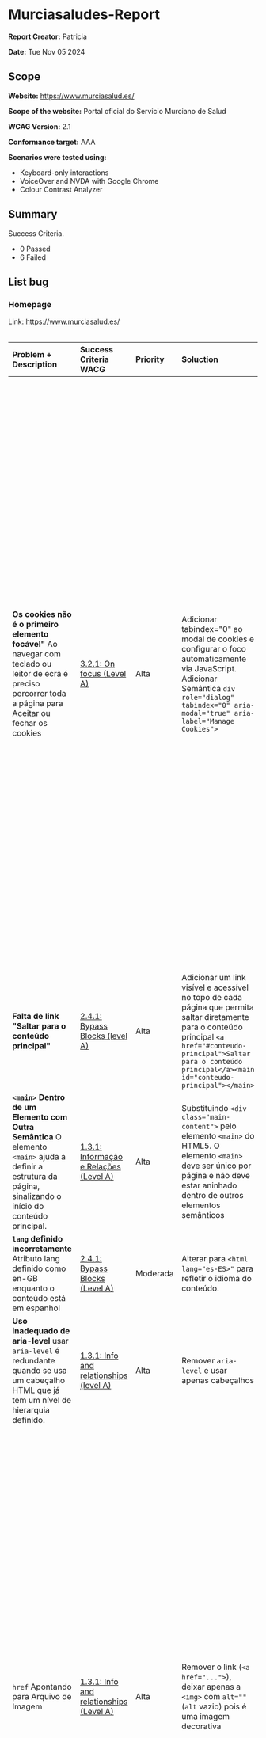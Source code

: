 # Murciasaludes-Report

**Report Creator:** Patricia

**Date:** Tue Nov 05 2024

## Scope

**Website:** https://www.murciasalud.es/

**Scope of the website:** Portal oficial do Servicio Murciano de Salud

**WCAG Version:** 2.1

**Conformance target:** AAA

**Scenarios were tested using:**
- Keyboard-only interactions
- VoiceOver and NVDA with Google Chrome
- Colour Contrast Analyzer

## Summary

Success Criteria.
- 0 Passed
- 6 Failed

## List bug  

### Homepage
Link: https://www.murciasalud.es/
<br>
<br>

| Problem + Description | Success Criteria WACG | Priority | Soluction | Observation |
| :---         | :---           | :---          | :---         | :---         | 
| **Os cookies não é o primeiro elemento focável"** Ao navegar com teclado ou leitor de ecrã é preciso percorrer toda a página para Aceitar ou fechar os cookies | [3.2.1: On focus (Level A)](https://www.w3.org/WAI/WCAG21/Understanding/bypass-blocks) | Alta | Adicionar tabindex="0" ao modal de cookies e configurar o foco automaticamente via JavaScript. Adicionar Semântica `div role="dialog" tabindex="0" aria-modal="true" aria-label="Manage Cookies">`| <img width="1196" alt="Modal de cookies" src="https://github.com/user-attachments/assets/5bb6ac13-c890-4459-8dba-c06998cd4611"> |
| **Falta de link "Saltar para o conteúdo principal"**  | [2.4.1: Bypass Blocks (level A)](https://www.w3.org/WAI/WCAG21/Understanding/bypass-blocks) | Alta | Adicionar um link visível e acessível no topo de cada página que permita saltar diretamente para o conteúdo principal `<a href="#conteudo-principal">Saltar para o conteúdo principal</a><main id="conteudo-principal"></main>`| |
| **`<main>` Dentro de um Elemento com Outra Semântica** O elemento `<main>` ajuda a definir a estrutura da página, sinalizando o início do conteúdo principal. | [ 1.3.1: Informação e Relações (Level A)](https://www.w3.org/WAI/WCAG21/Understanding/info-and-relationships.html) | Alta | Substituindo `<div class="main-content">` pelo elemento `<main>` do HTML5. O elemento `<main>` deve ser único por página e não deve estar aninhado dentro de outros elementos semânticos | |
| **`lang` definido incorretamente** Atributo lang definido como en-GB enquanto o conteúdo está em espanhol | [2.4.1: Bypass Blocks (Level A)](https://www.w3.org/WAI/WCAG21/Understanding/bypass-blocks) | Moderada | Alterar para `<html lang="es-ES>"` para refletir o idioma do conteúdo. | |
| **Uso inadequado de aria-level** usar `aria-level` é redundante quando se usa um cabeçalho HTML que já tem um nível de hierarquia definido.| [1.3.1: Info and relationships (level A)](https://www.w3.org/WAI/WCAG21/Understanding/info-and-relationships.html) | Alta | Remover `aria-level` e usar apenas cabeçalhos | ![Captura de ecrã 2024-11-06, às 16 22 50](https://github.com/user-attachments/assets/1b4abf05-1a0f-4c88-8d4e-2cf63221db34) |
| `href` Apontando para Arquivo de Imagem    | [1.3.1: Info and relationships (Level A)](https://www.w3.org/WAI/WCAG21/Understanding/info-and-relationships.html) | Alta  | Remover o link (`<a href="...">`), deixar apenas a `<img>` com `alt=""` (`alt` vazio) pois é uma imagem decorativa | <img width="1086" alt="Captura de ecrã 2024-11-06, às 01 55 07" src="https://github.com/user-attachments/assets/952bbb55-090a-41c3-a451-7eab9e039e84"> |
| **Card com múltiplos links (um na imagem e outro no texto "leer más")** Navegação inconsistente: ao navegar por links, há 2 links diferentes que levam ao mesmo destino. | [1.3.1: Info and relationships (A)](https://www.w3.org/WAI/WCAG21/Understanding/info-and-relationships.html) | Alta | O card deve ter apenas um único link que cubra toda a área clicável  [Exemplo construção](https://www.w3schools.com/bootstrap4/tryit.asp?filename=trybs_card_link&stacked=h)| <img width="1209" alt="Navegação por links com links duplicados" src="https://github.com/user-attachments/assets/a3049fff-9a98-4c05-b6f1-a13cf5cc528d"> |
| **Cabeçalhos escondidos, apenas disponíveis para leitores de ecrã.**  | [2.4.6: Cabeçalhos e Rótulos (Level AA)](https://www.w3.org/WAI/WCAG21/Understanding/headings-and-labels.html) | Moderada | A hierarquia e a organização do conteúdo deveriam ser compreensíveis tanto visualmente quanto para quem usa leitores de ecrã. | <img width="1143" alt="Leitor de ecrã titulos escondidos" src="https://github.com/user-attachments/assets/c5f91290-1608-4b68-850c-1e6916a4ed9c"> |
| **As hiperligações só se diferenciam do texto normal pela cor** Utilizadores com dificuldade de visão (daltonicos) podem não perceber a mudança de cor ou achar que os links não estão suficientemente destacados  | [1.4.1: Use of Color  (Level A)](https://www.w3.org/WAI/WCAG21/Understanding/use-of-color) | Alta () | Usar o sublinhado para links no meio do texto `<a href=".." class="anchor" > .agora-anchor-text-primary>...</a>` `text-decoration-line:underline; text-decoartion-style:solid; text-decoration-thickness:.094rem; text-decoration-color:#4772d8; text-underline-offset: .388rem;`| <img width="1302" alt="Captura de ecrã 2024-11-06, às 02 09 28" src="https://github.com/user-attachments/assets/dc2b0438-03d6-4995-a11f-433b9e056723">|

<br>
<br>

### Contacto
Link: https://www.murciasalud.es/en/web/cuidar-y-paliar/contacto
<br>
<br>

| Problem + Description | Success Criteria | Priority | Soluction | Observation |
| :---         | :---           | :---          | :---         | :---         | 
| **Falta required**  | [1.3.1: Info and Relationships  (Level A)](https://www.w3.org/WAI/WCAG21/Understanding/info-and-relationships.html) | Alta | Adicionar required ao campo de input `<input class="ddm-field-text form-control" name="NombreYApellidos" type="text" required id="formInput_0">`| |
| **A associação entre o input e label deveria ser feita de forma semântica**  | [1.3.1: Info and Relationships  (Level A)](https://www.w3.org/WAI/WCAG21/Understanding/info-and-relationships.html) | Alta | O uso de `aria-describedby` é útil para associar mensagens de erro ou informações extras ao campo, mas a associação entre o input e o label deve ser feita com o uso de for no `<label>` e id no `<input>`.||




